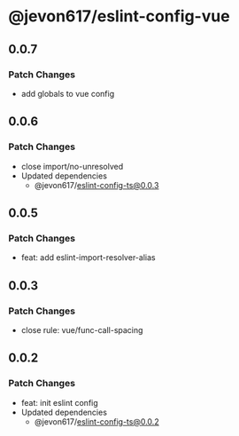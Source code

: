 # @jevon617/eslint-config-vue

## 0.0.7

### Patch Changes

- add globals to vue config

## 0.0.6

### Patch Changes

- close import/no-unresolved
- Updated dependencies
  - @jevon617/eslint-config-ts@0.0.3

## 0.0.5

### Patch Changes

- feat: add eslint-import-resolver-alias

## 0.0.3

### Patch Changes

- close rule: vue/func-call-spacing

## 0.0.2

### Patch Changes

- feat: init eslint config
- Updated dependencies
  - @jevon617/eslint-config-ts@0.0.2
